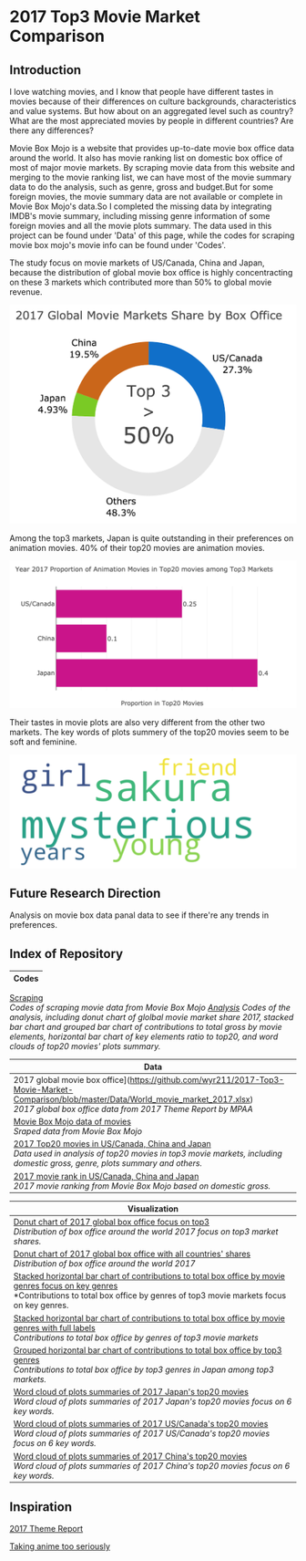 # 2017 Top3 Movie Market Comparison

## Introduction
I love watching movies, and I know that people have different tastes in movies because of their differences on culture backgrounds, characteristics and value systems. But how about on an aggregated level such as country? What are the most appreciated movies by people in different countries? Are there any differences? 

Movie Box Mojo is a website that provides up-to-date movie box office data around the world. It also has movie ranking list on domestic box office of most of major movie markets. By scraping movie data from this website and merging to the movie ranking list, we can have most of the movie summary data to do the analysis, such as genre, gross and budget.But for some foreign movies, the movie summary data are not available or complete in Movie Box Mojo's data.So I completed the missing data by integrating IMDB's movie summary, including missing genre information of some foreign movies and all the movie plots summary. The data used in this project can be found under 'Data' of this page, while the codes for scraping movie box mojo's movie info can be found under 'Codes'.

The study focus on movie markets of US/Canada, China and Japan, because the distribution of global movie box office is highly concentracting on these 3 markets which contributed more than 50% to global movie revenue. 

![alt text](https://github.com/wyr211/2017-Top3-Movie-Market-Comparison/blob/master/Visualization/DonutPlot_2017_Global_Movie_Market_Share_Top3.png)

Among the top3 markets, Japan is quite outstanding in their preferences on animation movies. 40% of their top20 movies are animation movies. 

![alt text](https://github.com/wyr211/2017-Top3-Movie-Market-Comparison/blob/master/Visualization/Bar_2017_Proportion_of_Animation_Movie_in_Top20_Movies_Japan.png)


Their tastes in movie plots are also very different from the other two markets. The key words of plots summery of the top20 movies seem to be soft and feminine.

![alt text](https://github.com/wyr211/2017-Top3-Movie-Market-Comparison/blob/master/Visualization/WordCloud_Plots_Japan.png)

## Future Research Direction
Analysis on movie box data panal data to see if there're any trends in preferences. 

## Index of Repository

|Codes|
|---|
[Scraping](https://github.com/wyr211/2017-Top3-Movie-Market-Comparison/blob/master/BoxMojo_Data_scraping.ipynb)<br> *Codes of scraping movie data from Movie Box Mojo
[Analysis](https://github.com/wyr211/2017-Top3-Movie-Market-Comparison/blob/master/BoxMojo_Data_scraping.ipynb) Codes of the analysis, including donut chart of glolbal movie market share 2017, stacked bar chart and grouped bar chart of contributions to total gross by movie elements, horizontal bar chart of key elements ratio to top20, and word clouds of top20 movies' plots summary.*


|Data|
|---|
|2017 global movie box office](https://github.com/wyr211/2017-Top3-Movie-Market-Comparison/blob/master/Data/World_movie_market_2017.xlsx)<br>*2017 global box office data from 2017 Theme Report by MPAA*|
|[Movie Box Mojo data of movies](https://github.com/wyr211/2017-Top3-Movie-Market-Comparison/blob/master/Data/movie_data.csv)<br>*Sraped data from Movie Box Mojo*|
|[2017 Top20 movies in US/Canada, China and Japan](https://github.com/wyr211/2017-Top3-Movie-Market-Comparison/blob/master/Data/movie_top3_top20.xlsx)<br>*Data used in analysis of top20 movies in top3 movie markets, including domestic gross, genre, plots summary and others.*|
|[2017 movie rank in  US/Canada, China and Japan](https://github.com/wyr211/2017-Top3-Movie-Market-Comparison/blob/master/Data/movie_top20_rank.xlsx)<br>*2017 movie ranking from Movie Box Mojo based on domestic gross.*|

|Visualization|
|---|
|[Donut chart of 2017 global box office focus on top3](https://github.com/wyr211/2017-Top3-Movie-Market-Comparison/blob/master/Visualization/DonutPlot_2017_Global_Movie_Market_Share_Top3.png)<br>*Distribution of box office around the world 2017 focus on top3 market shares.*|
|[Donut chart of 2017 global box office with all countries' shares](https://github.com/wyr211/2017-Top3-Movie-Market-Comparison/blob/master/Visualization/DonutPlot_2017_Global_Movie_Market_Share_Full.png)<br>*Distribution of box office around the world 2017*|
|[Stacked horizontal bar chart of contributions to total box office by movie genres focus on key genres](https://github.com/wyr211/2017-Top3-Movie-Market-Comparison/blob/master/Visualization/StackedBar_Contributions_of_Key_Genres_to_Total_Box_Office.png)<br>*Contributions to total box office by genres of top3 movie markets focus on key genres. |
|[Stacked horizontal bar chart of contributions to total box office by movie genres with full labels](https://github.com/wyr211/2017-Top3-Movie-Market-Comparison/blob/master/Visualization/StackedBar_Contributions_of_Genres_to_Total_Box_Office_Full.png)<br>*Contributions to total box office by genres of top3 movie markets*|
|[Grouped horizontal bar chart of contributions to total box office by top3 genres](https://github.com/wyr211/2017-Top3-Movie-Market-Comparison/blob/master/Visualization/GroupedBar_Contributions_of_Key_Genres_to_Total_Box_Office.png)<br>*Contributions to total box office by top3 genres in Japan among top3 markets.*|
|[Word cloud of plots summaries of 2017 Japan's top20 movies](https://github.com/wyr211/2017-Top3-Movie-Market-Comparison/blob/master/Visualization/WordCloud_Plots_Japan.png)<br>*Word cloud of plots summaries of 2017 Japan's top20 movies focus on 6 key words.*|
|[Word cloud of plots summaries of 2017 US/Canada's top20 movies](https://github.com/wyr211/2017-Top3-Movie-Market-Comparison/blob/master/Visualization/WordCloud_Plots_US:Canada.png)<br>*Word cloud of plots summaries of 2017 US/Canada's top20 movies focus on 6 key words.*|
|[Word cloud of plots summaries of 2017 China's top20 movies](https://github.com/wyr211/2017-Top3-Movie-Market-Comparison/blob/master/Visualization/WordCloud_Plots_China.png)<br>*Word cloud of plots summaries of 2017 China's top20 movies focus on 6 key words.*|


## Inspiration
[2017 Theme Report](https://www.mpaa.org/wp-content/uploads/2018/04/MPAA-THEME-Report-2017_Final.pdf)

[Taking anime too seriously](https://www.japantimes.co.jp/culture/2013/06/02/books/book-reviews/taking-anime-too-seriously/#.W4mgx5NKgWo)
